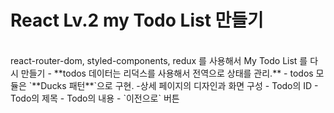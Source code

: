 # React Lv.2 my Todo List 만들기

<br/>
react-router-dom, 
styled-components, 
redux
를 사용해서 My Todo List 를 다시 만들기
- **todos 데이터는 리덕스를 사용해서 전역으로 상태를 관리.**
- todos 모듈은 `**Ducks 패턴**`으로 구현.
-상세 페이지의 디자인과 화면 구성
    - Todo의 ID
    - Todo의 제목
    - Todo의 내용
    - `이전으로` 버튼

